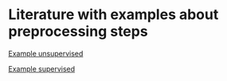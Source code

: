

# Literature with examples about preprocessing steps

[Example unsupervised](http://vanatteveldt.com/p/jacobi2015_lda.pdf)

[Example supervised](https://www.tandfonline.com/doi/full/10.1080/19312458.2018.1455817)
